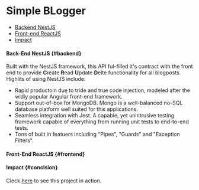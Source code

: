 ---
---
# Simple BLogger
- [Backend NestJS](/projects/simpleblogger/#backend)
- [Front-end ReactJS](/projects/simpleblogger/#frontend)
- [Impact](/projects/simpleblogger/#conclusion)  
#### Back-End NestJS {#backend}  
Built with the NestJS framework, this API ful-filled it's contract with the front end to provide **C**reate **R**ead **U**pdate **D**elte functionality for all blogposts. Highlits of using NestJS include:  
- Rapid productoin due to tride and true code injection, modeled after the widly popular Angular front-end framework. 
- Support out-of-box for MongoDB. Mongo is a well-balanced no-SQL database platform well suited for this applications.
- Seamless integration with Jest. A capable, yet unintrusive testing framework capable of everything from running unit tests to end-to-end tests. 
- Tons of built in featuers including "Pipes", "Guards" and "Exception Filters".  
#### Front-End ReactJS {#frontend} 

#### Impact {#conclsion}

Cleck [here]() to see this project in action. 